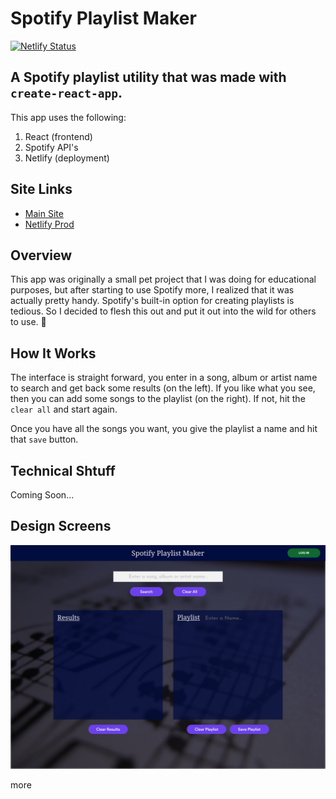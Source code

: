 # Spotify Playlist Maker 

[![Netlify Status](https://api.netlify.com/api/v1/badges/1b63b02e-5dd1-46a4-a0dc-d01330556ded/deploy-status)](https://app.netlify.com/sites/spotify-pm/deploys)

## A Spotify playlist utility that was made with `create-react-app`. 

This app uses the following: 

1. React (frontend) 
2. Spotify API's 
3. Netlify (deployment) 

## Site Links 

- [Main Site](https://spotifyplaylistmaker.app) 
- [Netlify Prod](https://spotify-pm.netlify.app) 

## Overview 

This app was originally a small pet project that I was doing for educational purposes, but after starting to use Spotify more, I realized that it was actually pretty handy. Spotify's built-in option for creating playlists is tedious. So I decided to flesh this out and put it out into the wild for others to use. 🙂 

## How It Works 

The interface is straight forward, you enter in a song, album or artist name to search and get back some results (on the left). If you like what you see, then you can add some songs to the playlist (on the right). If not, hit the `clear all` and start again. 

Once you have all the songs you want, you give the playlist a name and hit that `save` button. 

## Technical Shtuff 

Coming Soon... 

## Design Screens 

<img src="./src/media/img/design-mock-01.png" alt="Home Page Design" width="544"/>

more
